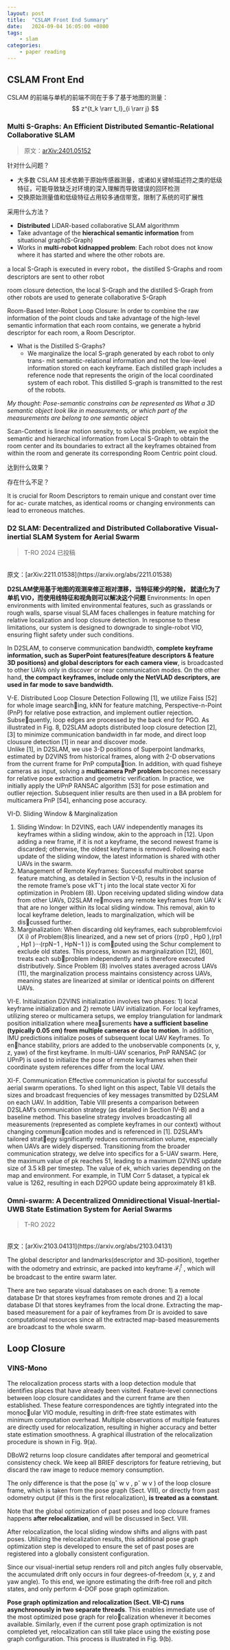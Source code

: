 ```yaml
---
layout: post
title:  "CSLAM Front End Summary"
date:   2024-09-04 16:05:00 +0800
tags: 
    - slam
categories:
    - paper reading
---
```


## CSLAM Front End

CSLAM 的前端与单机的前端不同在于多了基于地图的测量：
$$
z^{t_k \rarr t_l}_{i \rarr j}
$$

### Multi S-Graphs: An Efficient Distributed Semantic-Relational Collaborative SLAM
> 原文：[arXiv:2401.05152](https://arxiv.org/abs/2401.05152)


针对什么问题？

- 大多数 CSLAM 技术依赖于原始传感器测量，或诸如关键帧描述符之类的低级特征，可能导致缺乏对环境的深入理解而导致错误的回环检测
- 交换原始测量值和低级特征占用较多通信带宽，限制了系统的可扩展性

采用什么方法？

- **Distributed** LiDAR-based collaborative SLAM algorithmm
- Take advantage of the **hierachical semantic information** from situational graph(S-Graph)
- Works in **multi-robot kidnapped problem**: Each robot does not know where it has started and where the other robots are.

a local S-Graph is executed in every robot，the distilled S-Graphs and room descriptors are sent to other robot

room closure detection, the local S-Graph and the distilled S-Graph from other robots are used to generate collaborative S-Graph

Room-Based Inter-Robot Loop Closure: In order to combine the raw
information of the point clouds and take advantage of the
high-level semantic information that each room contains,
we generate a hybrid descriptor for each room, a Room
Descriptor. 

- What is the Distilled S-Graphs?
    - We marginalize
the local S-graph generated by each robot to only trans-
mit semantic-relational information and not the low-level
information stored on each keyframe. Each distilled graph
includes a reference node that represents the origin of the
local coordinated system of each robot. This distilled S-graph
is transmitted to the rest of the robots.

*My thought: Pose-semantic constrains can be represented as What a 3D semantic object look like in measurements, 
or which part of the measurements are belong to one semantic object*

Scan-Context is linear motion sensity, to solve this problem, we exploit the semantic and hierarchical
information from Local S-Graph to obtain the room center
and its boundaries to extract all the keyframes obtained
from within the room and generate its corresponding Room
Centric point cloud.

达到什么效果？



存在什么不足？

 It is crucial for Room
Descriptors to remain unique and constant over time for ac-
curate matches, as identical rooms or changing environments
can lead to erroneous matches.

### D2 SLAM: Decentralized and Distributed Collaborative Visual-inertial SLAM System for Aerial Swarm

> T-RO 2024 已投稿
<br>
原文：[arXiv:2211.01538](https://arxiv.org/abs/2211.01538)

**D2SLAM使用基于地图的观测来修正相对漂移，当特征稀少的时候，
就退化为了单机 VIO，而使用线特征和视角则可以解决这个问题** Environments: In open environments with limited environmental features, such as grasslands or rough walls, sparse
visual SLAM faces challenges in feature matching for relative
localization and loop closure detection. In response to these
limitations, our system is designed to downgrade to single-robot
VIO, ensuring flight safety under such conditions.

In D2SLAM, to conserve communication bandwidth, **complete keyframe information, such as SuperPoint features(feature descriptors & feature 3D positions) and
global descriptors for each camera view**, is broadcasted to other
UAVs only in discover or near communication modes. On the
other hand, **the compact keyframes, include only the NetVLAD
descriptors, are used in far mode to save bandwidth.**



V-E. Distributed Loop Closure Detection
Following [1], we utilize Faiss [52] for whole image searching, kNN for feature matching, Perspective-n-Point (PnP) for
relative pose extraction, and implement outlier rejection. Subsequently, loop edges are processed by the back end for PGO. As
illustrated in Fig. 8, D2SLAM adopts distributed loop closure
detection [2], [3] to minimize communication bandwidth in far
mode, and direct loop clousure detection [1] in near and discover
mode.<br>
Unlike [1], in D2SLAM, we use 3-D positions of Superpoint
landmarks, estimated by D2VINS from historical frames, along
with 2-D observations from the current frame for PnP computation. In addition, with quad fisheye cameras as input, solving a
**multicamera PnP problem** becomes necessary for relative pose
extraction and geometric verification. In practice, we initially
apply the UPnP RANSAC algorithm [53] for pose estimation
and outlier rejection. Subsequent inlier results are then used in a
BA problem for multicamera PnP [54], enhancing pose accuracy.


VI-D. Sliding Window & Marginalization
1) Sliding Window: In D2VINS, each UAV independently
manages its keyframes within a sliding window, akin to the
approach in [12]. Upon adding a new frame, if it is not a
keyframe, the second newest frame is discarded; otherwise, the
oldest keyframe is removed. Following each update of the sliding
window, the latest information is shared with other UAVs in the
swarm.
2) Management of Remote Keyframes: Successful multirobot sparse feature matching, as detailed in Section V-D, results
in the inclusion of the remote frame’s pose vkTˆt
j into the local
state vector Xi for optimization in Problem (8). Upon receiving
updated sliding window data from other UAVs, D2SLAM removes any remote keyframes from UAV k that are no longer
within its local sliding window. This removal, akin to local
keyframe deletion, leads to marginalization, which will be discussed further.
3) Marginalization: When discarding old keyframes, each
subproblemfcvioi (X i) of Problem(8)is linearized, and a new set
of priors {(rp0 , Hp0 ),(rp1 , Hp1 )···(rpN−1 , HpN−1 )} is computed using the Schur complement to exclude old states. This
process, known as marginalization [12], [60], treats each subproblem independently and is therefore executed distributively.
Since Problem (8) involves states averaged across UAVs (11),
the marginalization process maintains consistency across UAVs,
meaning states are linearized at similar or identical points on
different UAVs.

VI-E. Initialization
D2VINS initialization involves two phases: 1) local keyframe
initialization and 2) remote UAV initialization. For local
keyframes, utilizing stereo or multicamera setups, we employ
triangulation for landmark position initialization where measurements **have a sufficient baseline (typically 0.05 cm) from
multiple cameras or due to motion**. In addition, IMU predictions
initialize poses of subsequent local UAV Keyframes. To enhance stability, priors are added to the unobservable components
(x, y, z, yaw) of the first keyframe. In multi-UAV scenarios, PnP
RANSAC (or UPnP) is used to initialize the pose of remote
keyframes when their coordinate system references differ from
the local UAV.


XI-F. Communication
Effective communication is pivotal for successful aerial
swarm operations. To shed light on this aspect, Table VII details
the sizes and broadcast frequencies of key messages transmitted
by D2SLAM on each UAV. In addition, Table VIII presents a
comparison between D2SLAM’s communication strategy (as
detailed in Section IV-B) and a baseline method. This baseline
strategy involves broadcasting all measurements (represented as
complete keyframes in our context) without changing communication modes and is referenced in [1]. D2SLAM’s tailored strategy significantly reduces communication volume, especially
when UAVs are widely dispersed.
Transitioning from the broader communication strategy, we
delve into specifics for a 5-UAV swarm. Here, the maximum
value of pk reaches 51, leading to a maximum D2VINS update
size of 3.5 kB per timestep. The value of ek, which varies
depending on the map and environment. For example, in TUM
Corr 5 dataset, a typical ek value is 1262, resulting in each
D2PGO update being approximately 81 kB.


### Omni-swarm: A Decentralized Omnidirectional Visual-Inertial-UWB State Estimation System for Aerial Swarms

> T-RO 2022
<br>
原文：[arXiv:2103.04131](https://arxiv.org/abs/2103.04131)


The global descriptor and landmarks(descriptor and 3D-position), together with the odometry and extrinsic, are packed into keyframe $\mathcal{F}^t_i$ , which will be broadcast to the entire swarm later.


There
are two separate visual databases on each drone: 1) a remote
database Dr that stores keyframes from remote drones and 2)
a local database Dl that stores keyframes from the local drone.
Extracting the map-based measurement for a pair of keyframes
from Dr is avoided to save computational resources since all the
extracted map-based measurements are broadcast to the whole
swarm.


## Loop Closure

### VINS-Mono

The relocalization process starts with a
loop detection module that identifies places that have already
been visited. Feature-level connections between loop closure
candidates and the current frame are then established. These
feature correspondences are tightly integrated into the monocular VIO module, resulting in drift-free state estimates with
minimum computation overhead. Multiple observations of
multiple features are directly used for relocalization, resulting
in higher accuracy and better state estimation smoothness. A
graphical illustration of the relocalization procedure is shown
in Fig. 9(a).

DBoW2
returns loop closure candidates after temporal and geometrical
consistency check. We keep all BRIEF descriptors for feature
retrieving, but discard the raw image to reduce memory
consumption.

The only difference
is that the pose (qˆ
w
v
, pˆ
w
v
) of the loop closure frame, which is
taken from the pose graph (Sect. VIII), or directly from past
odometry output (if this is the first relocalization), **is treated as
a constant**. 

Note
that the global optimization of past poses and loop closure
frames happens **after relocalization**, and will be discussed in
Sect. VIII.

After relocalization, the local sliding window shifts and
aligns with past poses. Utilizing the relocalization results, this
additional pose graph optimization step is developed to ensure
the set of past poses are registered into a globally consistent
configuration.

Since our visual-inertial setup renders roll and pitch angles
fully observable, the accumulated drift only occurs in four
degrees-of-freedom (x, y, z and yaw angle). To this end, we
ignore estimating the drift-free roll and pitch states, and only
perform 4-DOF pose graph optimization.

**Pose graph optimization and relocalization (Sect. VII-C)
runs asynchronously in two separate threads**. This enables
immediate use of the most optimized pose graph for relocalization whenever it becomes available. Similarly, even if
the current pose graph optimization is not completed yet,
relocalization can still take place using the existing pose graph
configuration. This process is illustrated in Fig. 9(b).
